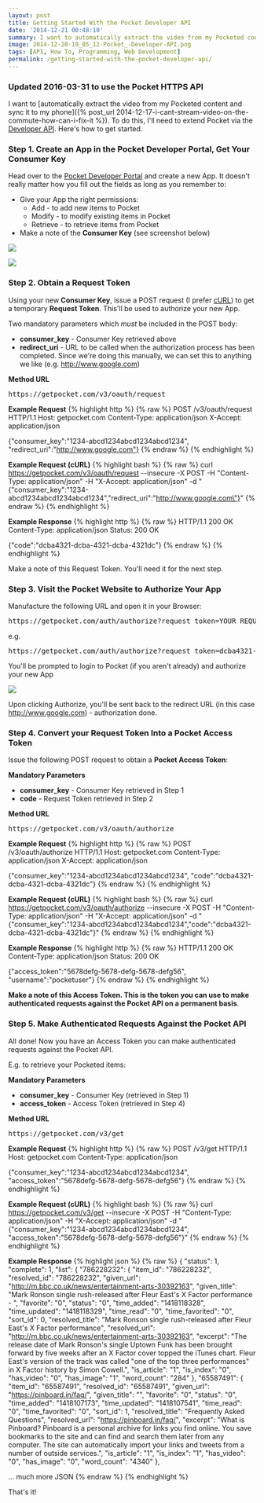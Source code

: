 ```yaml
---
layout: post
title: Getting Started With the Pocket Developer API
date: '2014-12-21 00:48:10'
summary: I want to automatically extract the video from my Pocketed content and sync it to my phone. To do this, I’ll need to extend Pocket via the Developer API. Here’s how to get started ...
image: 2014-12-20-19_05_12-Pocket_-Developer-API.png
tags: [API, How To, Programming, Web Development]
permalink: /getting-started-with-the-pocket-developer-api/
---
```


### Updated 2016-03-31 to use the Pocket HTTPS API

I want to [automatically extract the video from my Pocketed content and sync it to my phone]({% post_url 2014-12-17-i-cant-stream-video-on-the-commute-how-can-i-fix-it %}). To do this, I'll need to extend Pocket via the <a href="http://getpocket.com/developer/" target="_blank">Developer API</a>. Here's how to get started.

### Step 1. Create an App in the Pocket Developer Portal, Get Your Consumer Key

Head over to the <a href="http://getpocket.com/developer/" target="_blank">Pocket Developer Portal</a> and create a new App. It doesn't really matter how you fill out the fields as long as you remember to:

* Give your App the right permissions:
	* Add - to add new items to Pocket
    * Modify - to modify existing items in Pocket
    * Retrieve - to retrieve items from Pocket
* Make a note of the **Consumer Key** (see screenshot below)

![](/img/posts/2014-12-20-19_05_12-Pocket_-Developer-API.png)

![](/img/posts/2014-12-20-23_39_03-Pocket_-Developer-API.png)

### Step 2. Obtain a Request Token

Using your new **Consumer Key**, issue a POST request (I prefer <a href="http://curl.haxx.se/" target="_blank">cURL</a>) to get a temporary **Request Token**. This'll be used to authorize your new App.

Two mandatory parameters which *must* be included in the POST body:

* **consumer_key** - Consumer Key retrieved above
* **redirect_uri** - URL to be called when the authorization process has been completed. Since we're doing this manually, we can set this to anything we like (e.g. http://www.google.com)

**Method URL**
<pre>
https://getpocket.com/v3/oauth/request
</pre>

**Example Request**
{% highlight http %}
{% raw %}
POST /v3/oauth/request HTTP/1.1
Host: getpocket.com
Content-Type: application/json
X-Accept: application/json

{"consumer_key":"1234-abcd1234abcd1234abcd1234",
"redirect_uri":"http://www.google.com"}
{% endraw %}
{% endhighlight %}

**Example Request (cURL)**
{% highlight bash %}
{% raw %}
curl https://getpocket.com/v3/oauth/request --insecure -X POST -H "Content-Type: application/json" -H "X-Accept: application/json" -d "{\"consumer_key\":\"1234-abcd1234abcd1234abcd1234\",\"redirect_uri\":\"http://www.google.com\"}"
{% endraw %}
{% endhighlight %}

**Example Response**
{% highlight http %}
{% raw %}
HTTP/1.1 200 OK
Content-Type: application/json
Status: 200 OK

{"code":"dcba4321-dcba-4321-dcba-4321dc"}
{% endraw %}
{% endhighlight %}

Make a note of this Request Token. You'll need it for the next step.

### Step 3. Visit the Pocket Website to Authorize Your App

Manufacture the following URL and open it in your Browser:

<pre>
https://getpocket.com/auth/authorize?request_token=YOUR_REQUEST_TOKEN&redirect_uri=YOUR_REDIRECT_URI
</pre>

e.g.

<pre>
https://getpocket.com/auth/authorize?request_token=dcba4321-dcba-4321-dcba-4321dc&redirect_uri=http://www.google.com
</pre>

You'll be prompted to login to Pocket (if you aren't already) and authorize your new App

![](/img/posts/2014-12-21-00_23_49-Pocket_-Authorize-App.png)

Upon clicking Authorize, you'll be sent back to the redirect URL (in this case http://www.google.com) - authorization done.

### Step 4. Convert your Request Token Into a Pocket Access Token

Issue the following POST request to obtain a **Pocket Access Token**:

**Mandatory Parameters**

* **consumer_key** - Consumer Key retrieved in Step 1
* **code** - Request Token retrieved in Step 2

**Method URL**
<pre>
https://getpocket.com/v3/oauth/authorize
</pre>

**Example Request**
{% highlight http %}
{% raw %}
POST /v3/oauth/authorize HTTP/1.1
Host: getpocket.com
Content-Type: application/json
X-Accept: application/json

{"consumer_key":"1234-abcd1234abcd1234abcd1234",
"code":"dcba4321-dcba-4321-dcba-4321dc"}
{% endraw %}
{% endhighlight %}

**Example Request (cURL)**
{% highlight bash %}
{% raw %}
curl https://getpocket.com/v3/oauth/authorize --insecure -X POST -H "Content-Type: application/json" -H "X-Accept: application/json" -d "{\"consumer_key\":\"1234-abcd1234abcd1234abcd1234\",\"code\":\"dcba4321-dcba-4321-dcba-4321dc\"}"
{% endraw %}
{% endhighlight %}

**Example Response**
{% highlight http %}
{% raw %}
HTTP/1.1 200 OK
Content-Type: application/json
Status: 200 OK

{"access_token":"5678defg-5678-defg-5678-defg56",
"username":"pocketuser"}
{% endraw %}
{% endhighlight %}

**Make a note of this Access Token. This is the token you can use to make authenticated requests against the Pocket API on a permanent basis**.

### Step 5. Make Authenticated Requests Against the Pocket API

All done! Now you have an Access Token you can make authenticated requests against the Pocket API.

E.g. to retrieve your Pocketed items:

**Mandatory Parameters**

* **consumer_key** - Consumer Key (retrieved in Step 1)
* **access_token** - Access Token (retrieved in Step 4)

**Method URL**
<pre>
https://getpocket.com/v3/get
</pre>

**Example Request**
{% highlight http %}
{% raw %}
POST /v3/get HTTP/1.1
Host: getpocket.com
Content-Type: application/json

{"consumer_key":"1234-abcd1234abcd1234abcd1234",
"access_token":"5678defg-5678-defg-5678-defg56"}
{% endraw %}
{% endhighlight %}

**Example Request (cURL)**
{% highlight bash %}
{% raw %}
curl https://getpocket.com/v3/get --insecure -X POST -H "Content-Type: application/json" -H "X-Accept: application/json" -d "{\"consumer_key\":\"1234-abcd1234abcd1234abcd1234\", \"access_token\":\"5678defg-5678-defg-5678-defg56\"}"
{% endraw %}
{% endhighlight %}

**Example Response**
{% highlight json %}
{% raw %}
{
  "status": 1,
  "complete": 1,
  "list": {
    "786228232": {
      "item_id": "786228232",
      "resolved_id": "786228232",
      "given_url": "http://m.bbc.co.uk/news/entertainment-arts-30392163",
      "given_title": "Mark Ronson single rush-released after Fleur East's X Factor performance - ",
      "favorite": "0",
      "status": "0",
      "time_added": "1418118328",
      "time_updated": "1418118329",
      "time_read": "0",
      "time_favorited": "0",
      "sort_id": 0,
      "resolved_title": "Mark Ronson single rush-released after Fleur East's X Factor performance",
      "resolved_url": "http://m.bbc.co.uk/news/entertainment-arts-30392163",
      "excerpt": "The release date of Mark Ronson's single Uptown Funk has been brought forward by five weeks after an X Factor cover topped the iTunes chart.  Fleur East's version of the track was called \"one of the top three performances\" in X Factor history by Simon Cowell.",
      "is_article": "1",
      "is_index": "0",
      "has_video": "0",
      "has_image": "1",
      "word_count": "284"
    },
    "65587491": {
      "item_id": "65587491",
      "resolved_id": "65587491",
      "given_url": "https://pinboard.in/faq/",
      "given_title": "",
      "favorite": "0",
      "status": "0",
      "time_added": "1418107173",
      "time_updated": "1418107541",
      "time_read": "0",
      "time_favorited": "0",
      "sort_id": 1,
      "resolved_title": "Frequently Asked Questions",
      "resolved_url": "https://pinboard.in/faq/",
      "excerpt": "What is Pinboard?  Pinboard is a personal archive for links you find online. You save bookmarks to the site and can find and search them later from any computer. The site can automatically import your links and tweets from a number of outside services.",
      "is_article": "1",
      "is_index": "1",
      "has_video": "0",
      "has_image": "0",
      "word_count": "4340"
    },
    
... much more JSON
{% endraw %}
{% endhighlight %}

That's it!
